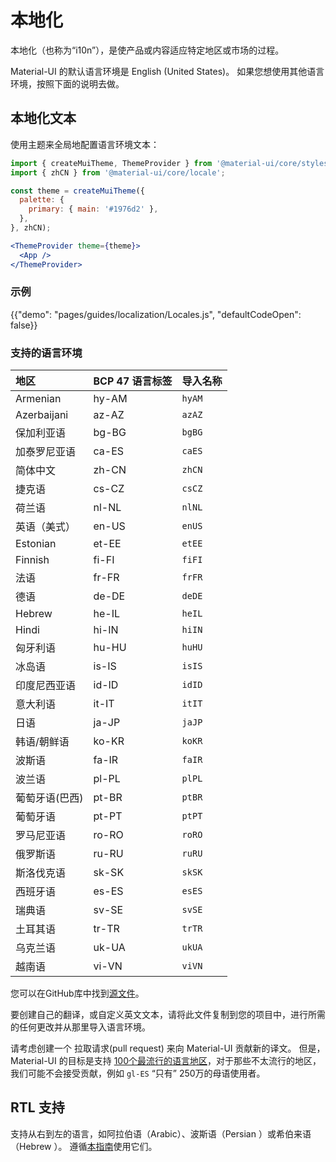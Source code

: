 # 本地化

<p class="description">本地化（也称为“i10n”），是使产品或内容适应特定地区或市场的过程。</p>

Material-UI 的默认语言环境是 English (United States)。 如果您想使用其他语言环境，按照下面的说明去做。

## 本地化文本

使用主题来全局地配置语言环境文本：

```jsx
import { createMuiTheme, ThemeProvider } from '@material-ui/core/styles';
import { zhCN } from '@material-ui/core/locale';

const theme = createMuiTheme({
  palette: {
    primary: { main: '#1976d2' },
  },
}, zhCN);

<ThemeProvider theme={theme}>
  <App />
</ThemeProvider>
```

### 示例

{{"demo": "pages/guides/localization/Locales.js", "defaultCodeOpen": false}}

### 支持的语言环境

| 地区          | BCP 47 语言标签 | 导入名称   |
|:----------- |:----------- |:------ |
| Armenian    | hy-AM       | `hyAM` |
| Azerbaijani | az-AZ       | `azAZ` |
| 保加利亚语       | bg-BG       | `bgBG` |
| 加泰罗尼亚语      | ca-ES       | `caES` |
| 简体中文        | zh-CN       | `zhCN` |
| 捷克语         | cs-CZ       | `csCZ` |
| 荷兰语         | nl-NL       | `nlNL` |
| 英语（美式）      | en-US       | `enUS` |
| Estonian    | et-EE       | `etEE` |
| Finnish     | fi-FI       | `fiFI` |
| 法语          | fr-FR       | `frFR` |
| 德语          | de-DE       | `deDE` |
| Hebrew      | he-IL       | `heIL` |
| Hindi       | hi-IN       | `hiIN` |
| 匈牙利语        | hu-HU       | `huHU` |
| 冰岛语         | is-IS       | `isIS` |
| 印度尼西亚语      | id-ID       | `idID` |
| 意大利语        | it-IT       | `itIT` |
| 日语          | ja-JP       | `jaJP` |
| 韩语/朝鲜语      | ko-KR       | `koKR` |
| 波斯语         | fa-IR       | `faIR` |
| 波兰语         | pl-PL       | `plPL` |
| 葡萄牙语(巴西)    | pt-BR       | `ptBR` |
| 葡萄牙语        | pt-PT       | `ptPT` |
| 罗马尼亚语       | ro-RO       | `roRO` |
| 俄罗斯语        | ru-RU       | `ruRU` |
| 斯洛伐克语       | sk-SK       | `skSK` |
| 西班牙语        | es-ES       | `esES` |
| 瑞典语         | sv-SE       | `svSE` |
| 土耳其语        | tr-TR       | `trTR` |
| 乌克兰语        | uk-UA       | `ukUA` |
| 越南语         | vi-VN       | `viVN` |

您可以在GitHub库中找到[源文件](https://github.com/mui-org/material-ui/blob/master/packages/material-ui/src/locale/index.ts)。

要创建自己的翻译，或自定义英文文本，请将此文件复制到您的项目中，进行所需的任何更改并从那里导入语言环境。

请考虑创建一个 拉取请求(pull request) 来向 Material-UI 贡献新的译文。 但是，Material-UI 的目标是支持 [100个最流行的语言地区](https://en.wikipedia.org/wiki/List_of_languages_by_number_of_native_speakers)，对于那些不太流行的地区，我们可能不会接受贡献，例如  `gl-ES`  “只有” 250万的母语使用者。

## RTL 支持

支持从右到左的语言，如阿拉伯语（Arabic）、波斯语（Persian ）或希伯来语（Hebrew ）。 遵循[本指南](/guides/right-to-left/)使用它们。
